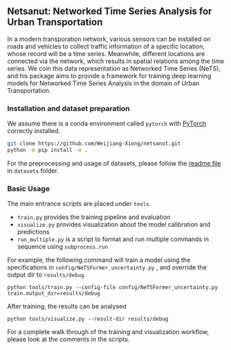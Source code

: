 ## Netsanut: Networked Time Series Analysis for Urban Transportation

In a modern transporation network, various sensors can be installed on roads and vehicles to collect traffic information of a specific location, whose record will be a time series. Meanwhile, different locations are connected via the network, which results in spatial relations among the time series. We coin this data representation as Networked Time Series (NeTS), and his package aims to provide a framework for training deep learning models for Networked Time Series Analysis in the domain of Urban Transportation.

### Installation and dataset preparation

We assume there is a conda environment called `pytorch` with [PyTorch](https://pytorch.org/get-started/locally/) correctly installed.

```bash
git clone https://github.com/Weijiang-Xiong/netsanut.git
python -m pip install -e .
```

For the preprocessing and usage of datasets, please follow the [readme file](datasets/README.md) in `datasets` folder.

### Basic Usage

The main entrance scripts are placed under `tools`.

* `train.py` provides the training pipeline and evaluation
* `visualize.py` provides visualization about the model calibration and predictions
* `run_multiple.py` is a script to format and run multiple commands in sequence using `subprocess.run`

For example, the following command will train a model using the specifications in `config/NeTSFormer_uncertainty.py` , and override the output dir to `results/debug`.

```
python tools/train.py --config-file config/NeTSFormer_uncertainty.py train.output_dir=results/debug
```

After training, the results can be analysed

```
python tools/visualize.py --result-dir results/debug
```

For a complete walk through of the training and visualization workflow, please look at the comments in the scripts.
